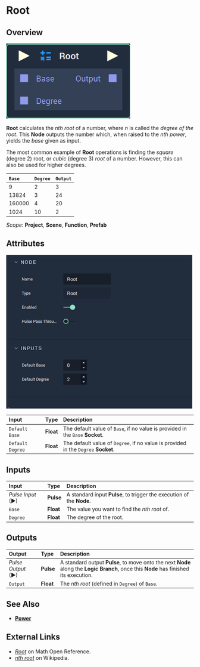 # Root

## Overview

![The Root Node.](../../.gitbook/assets/node-root2.png)

**Root** calculates the _nth root_ of a number, where _n_ is called the _degree of the root_. This **Node** outputs the number which, when raised to the _nth power_, yields the _base_ given as input.

The most common example of **Root** operations is finding the _square_ \(degree 2\) root, or _cubic_ \(degree 3\) _root_ of a number. However, this can also be used for higher degrees.

| `Base` | `Degree` | `Output` |
| :--- | :--- | :--- |
| 9 | 2 | 3 |
| 13824 | 3 | 24 |
| 160000 | 4 | 20 |
| 1024 | 10 | 2 |

*Scope*: **Project**, **Scene**, **Function**, **Prefab**

## Attributes

![The Root Node Attributes.](../../.gitbook/assets/node-root2-attr.png)

| Input | Type | Description |
| :--- | :--- | :--- |
| `Default Base` | **Float** | The default value of `Base`, if no value is provided in the `Base` **Socket**. |
| `Default Degree` | **Float** | The default value of `Degree`, if no value is provided in the `Degree` **Socket**. |

## Inputs

| Input | Type | Description |
| :--- | :--- | :--- |
| _Pulse Input_ \(►\) | **Pulse** | A standard input **Pulse**, to trigger the execution of the **Node**. |
| `Base` | **Float** | The value you want to find the _nth root_ of. |
| `Degree` | **Float** | The degree of the root. |

## Outputs

| Output | Type | Description |
| :--- | :--- | :--- |
| _Pulse Output_ \(►\) | **Pulse** | A standard output **Pulse**, to move onto the next **Node** along the **Logic Branch**, once this **Node** has finished its execution. |
| `Output` | **Float** | The _nth root_ \(defined in `Degree`\) of `Base`. |

## See Also

* [**Power**](power.md)

## External Links

* [_Root_](https://www.mathopenref.com/root.html) on Math Open Reference.
* [_nth root_](https://en.wikipedia.org/wiki/Nth_root) on Wikipedia.

